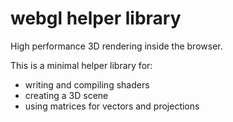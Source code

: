# webgl helper library

High performance 3D rendering inside the browser.

This is a minimal helper library for:
* writing and compiling shaders
* creating a 3D scene
* using matrices for vectors and projections

